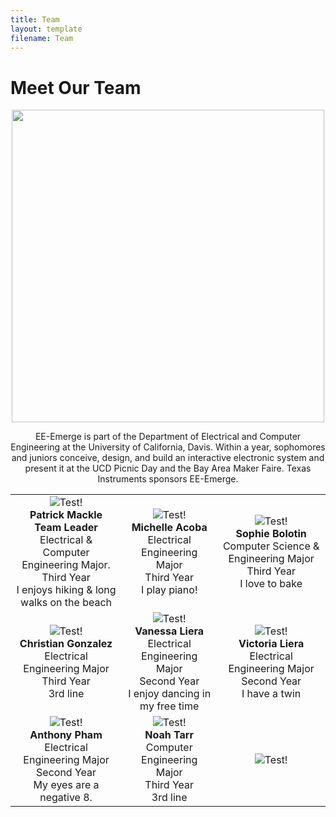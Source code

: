 ```yaml
---
title: Team
layout: template
filename: Team
--- 
```



# Meet Our Team
<div markdown="1">
<p align="center"> 
<img src="https://github.com/pmackle/EE-Emerge-2020-FourFace/blob/master/Documentation/Photos/team.png" width="500">
</p>
</div>


<div markdown="1">
<p align="center">
  EE-Emerge is part of the Department of Electrical and Computer Engineering at the University of California, Davis. Within a year, sophomores and juniors conceive, design, and build an interactive electronic system and present it at the UCD Picnic Day and the Bay Area Maker Faire. Texas Instruments sponsors EE-Emerge.
</p>
</div>
  



| | | |
|:-------------------------:|:-------------------------:|:-------------------------:|
|![Test!](https://github.com/pmackle/EE-Emerge-2020-FourFace/blob/master/Documentation/Photos/patrick.png?raw=true)<br/> **Patrick Mackle** <br/> **Team Leader** <br/> Electrical & Computer Engineering Major.<br/> Third Year <br/> I enjoys hiking & long walks on the beach |  ![Test!](https://github.com/pmackle/EE-Emerge-2020-FourFace/blob/master/Documentation/Photos/michelle.png?raw=true)<br/>**Michelle Acoba** <br/> Electrical Engineering Major <br/> Third Year <br/> I play piano! |![Test!](https://github.com/pmackle/EE-Emerge-2020-FourFace/blob/master/Documentation/Photos/sophie.png?raw=true)<br/>**Sophie Bolotin** <br/> Computer Science & Engineering Major <br/> Third Year <br/> I love to bake|
|![Test!](https://github.com/pmackle/EE-Emerge-2020-FourFace/blob/master/Documentation/Photos/christian.png?raw=true)<br/>**Christian Gonzalez** <br/> Electrical Engineering Major <br/> Third Year <br/> 3rd line|  ![Test!](https://github.com/pmackle/EE-Emerge-2020-FourFace/blob/master/vanessa4.png?raw=true)<br/>**Vanessa Liera** <br/> Electrical Engineering Major <br/> Second Year <br/>I enjoy dancing in my free time|![Test!](https://github.com/pmackle/EE-Emerge-2020-FourFace/blob/master/Documentation/Photos/victoria2.png?raw=true)<br/>**Victoria Liera** <br/> Electrical Engineering Major <br/>Second Year<br/> I have a twin|
|![Test!](https://github.com/pmackle/EE-Emerge-2020-FourFace/blob/master/Documentation/Photos/anthony.png?raw=true)<br/> **Anthony Pham** <br/> Electrical Engineering Major<br/> Second Year <br/> My eyes are a negative 8. |  ![Test!](https://github.com/pmackle/EE-Emerge-2020-FourFace/blob/master/docs/Images/C.png?raw=true)<br/>**Noah Tarr** <br/> Computer Engineering Major <br/> Third Year <br/> 3rd line|![Test!](https://github.com/pmackle/EE-Emerge-2020-FourFace/blob/master/docs/Images/C.png?raw=true)|
